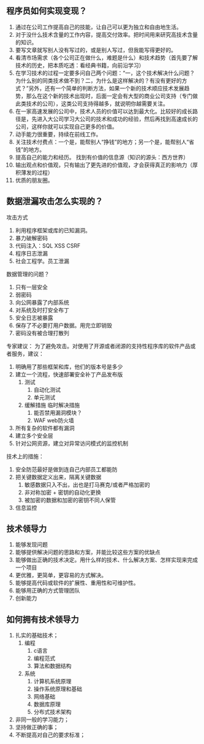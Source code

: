 ## 程序员如何实现变现？
1. 通过在公司工作提高自己的技能，让自己可以更为独立和自由地生活。
2. 对于没什么技术含量的工作内容，提高交付效率。把时间用来研究高技术含量的知识。
3. 要写文章就写别人没有写过的，或是别人写过，但我能写得更好的。
4. 看清市场需求（各个公司正在做什么，难题是什么）和技术趋势（首先要了解技术的历史，把本质吃透：看经典书籍，向前沿学习）
5. 在学习技术的过程一定要多问自己两个问题：“一，这个技术解决什么问题？为什么别的同类技术做不到？二，为什么是这样解决的？有没有更好的方式？”另外，还有一个简单的判断方法，如果一个新的技术顺应技术发展趋势，那么在这个新的技术出现时，后面一定会有大型的商业公司支持（专门做此类技术的公司），这类公司支持得越多，就说明你越需要关注。
6. 在一家高速发展的公司中，技术人员的价值可以达到最大化。比较好的成长路径是，先进入大公司学习大公司的技术和成功的经验，然后再找到高速成长的公司，这样你就可以实现自己更多的价值。
7. 动手能力很重要，持续在前线工作。
8. 关注技术付费点：一个是，能帮别人“挣钱”的地方；另一个是，能帮别人“省钱”的地方。
9. 提高自己的能力和经历。
找到有价值的信息源（知识的源头：西方世界）
10. 输出观点和价值观，只有输出了更先进的价值观，才会获得真正的影响力（厚积薄发的过程）
11. 优质的朋友圈。
## 数据泄漏攻击怎么实现的？
攻击方式
1. 利用程序框架或库的已知漏洞。
2. 暴力破解密码
3. 代码注入：SQL XSS CSRF
4. 程序日志泄漏
5. 社会工程学。员工泄漏

数据管理的问题？
1. 只有一层安全
2. 弱密码
3. 向公网暴露了内部系统
4. 对系统及时打安全布丁
5. 安全日志被暴露
6. 保存了不必要打用户数据。用完立即销毁
7. 密码没有被合理打散列

专家建议：
为了避免攻击。对使用了开源或者闭源的支持性程序库的软件产品或者服务，建议：
1. 明确用了那些框架和库，他们的版本号是多少
2. 建立一个流程，快速部署安全补丁产品发布版
   1. 测试
      1. 自动化测试
      2. 单元测试
   2. 缓解措施 临时解决措施
      1. 能否禁用漏洞模块？
      2. WAF web防火墙
3. 所有复杂的软件都有漏洞
4. 建立多个安全层
5. 针对公网资源，建立对异常访问模式的监控机制

技术上的措施：
1. 安全防范最好是做到连自己内部员工都能防
2. 把关键数据定义出来，隔离关键数据
   1. 敏感数据只入不出，出也是打马赛克/或者严格加密的
   2. 非对称加密 + 密钥的自动化更换
   3. 被加密的数据和加密的密钥不同人保管
3. 信息监控
   

## 技术领导力
1. 能够发现问题
2. 能够提供解决问题的思路和方案，并能比较这些方案的优缺点
3. 能够做出正确的技术决定。用什么样的技术、什么解决方案、怎样实现来完成一个项目
4. 更优雅，更简单，更容易的方式解决。
5. 能够提高代码或软件的扩展性、重用性和可维护性。
6. 能够用正确的方式管理团队
7. 创新能力

## 如何拥有技术领导力
1. 扎实的基础技术；
   1. 编程
      1. c语言
      2. 编程范式
      3. 算法和数据结构
   2. 系统
      1. 计算机系统原理
      2. 操作系统原理和基础
      3. 网络基础
      4. 数据库原理
      5. 分布式技术架构
2. 非同一般的学习能力；
3. 坚持做正确的事；
4. 不断提高对自己的要求标准；
